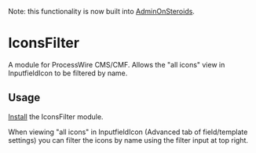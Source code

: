 Note: this functionality is now built into [AdminOnSteroids](https://github.com/rolandtoth/AdminOnSteroids).

# IconsFilter

A module for ProcessWire CMS/CMF. Allows the "all icons" view in InputfieldIcon to be filtered by name.

## Usage

[Install](http://modules.processwire.com/install-uninstall/) the IconsFilter module.

When viewing "all icons" in InputfieldIcon (Advanced tab of field/template settings) you can filter the icons by name using the filter input at top right.
